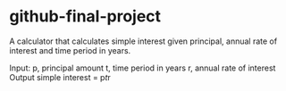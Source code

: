 # github-final-project

A calculator that calculates simple interest given principal, annual rate of interest and time period in years.
<br>

Input:
   p, principal amount
   t, time period in years
   r, annual rate of interest
Output
   simple interest = p*t*r
